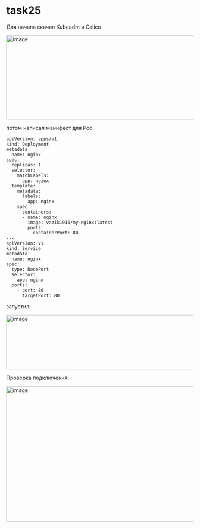 # task25
Для начала скачал Kubeadm и Calico <br>

<img width="800" height="226" alt="image" src="https://github.com/user-attachments/assets/c92970b8-2694-4295-8425-fbd46ecc02b0" /> <br>

потом написал маинфест для Pod <br>

```
apiVersion: apps/v1
kind: Deployment
metadata:
  name: nginx
spec:
  replicas: 1
  selector:
    matchLabels:
      app: nginx
  template:
    metadata:
      labels:
        app: nginx
    spec:
      containers:
      - name: nginx
        image: vazik1910/my-nginx:latest
        ports:
        - containerPort: 80
---
apiVersion: v1
kind: Service
metadata:
  name: nginx
spec:
  type: NodePort
  selector:
    app: nginx
  ports:
    - port: 80
      targetPort: 80
```

запустил: <br>

<img width="806" height="146" alt="image" src="https://github.com/user-attachments/assets/a435b13a-7d1a-4908-8805-13d43f152c09" /> <br>

Проверка подключения: <br>

<img width="1055" height="364" alt="image" src="https://github.com/user-attachments/assets/da73884c-58bc-41b1-af9c-be6b5ac1fa94" />




